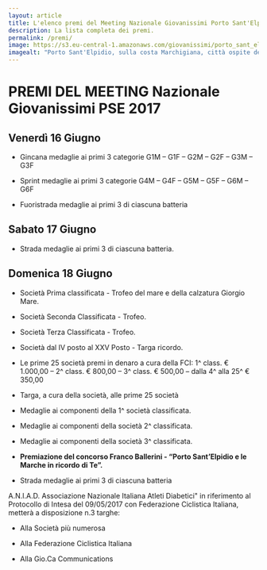 ```yaml
---
layout: article
title: L'elenco premi del Meeting Nazionale Giovanissimi Porto Sant'Elpidio 2017
description: La lista completa dei premi.
permalink: /premi/
image: https://s3.eu-central-1.amazonaws.com/giovanissimi/porto_sant_elpidio_veduta_dall_alto.jpg
imagealt: "Porto Sant'Elpidio, sulla costa Marchigiana, città ospite del Meeting Nazionale dei Giovanissimi di ciclismo 2017"
---
```


# PREMI DEL MEETING Nazionale Giovanissimi PSE 2017

## Venerdì 16 Giugno

* Gincana medaglie ai primi 3 categorie G1M – G1F – G2M – G2F – G3M – G3F

* Sprint medaglie ai primi 3 categorie G4M – G4F – G5M – G5F – G6M – G6F

* Fuoristrada medaglie ai primi 3 di ciascuna batteria

## Sabato 17 Giugno

* <p>Strada medaglie ai primi 3 di ciascuna batteria.</p>

## Domenica 18 Giugno

* Società Prima classificata - Trofeo del mare e della calzatura Giorgio Mare.

* Società Seconda Classificata - Trofeo.

* Società Terza Classificata - Trofeo. 

* Società dal IV posto al XXV Posto - Targa ricordo.

* Le prime 25 società premi in denaro a cura della FCI: 1^ class. € 1.000,00 – 2^ class. € 800,00 – 3^ class. € 500,00 – dalla 4^ alla 25^ € 350,00

* Targa, a cura della società, alle prime 25 società

* Medaglie ai componenti della 1^ società classificata.

* Medaglie ai componenti della società 2^ classificata.

* Medaglie ai componenti della società 3^ classificata.

* **Premiazione del concorso Franco Ballerini - “Porto Sant’Elpidio e le Marche in ricordo di Te”.**

* Strada medaglie ai primi 3 di ciascuna batteria

A.N.I.A.D. Associazione Nazionale Italiana Atleti Diabetici" in riferimento al Protocollo di Intesa del 09/05/2017 con Federazione Ciclistica Italiana, metterà a disposizione n.3 targhe:

* Alla Società più numerosa

* Alla Federazione Ciclistica Italiana

* Alla Gio.Ca Communications 

